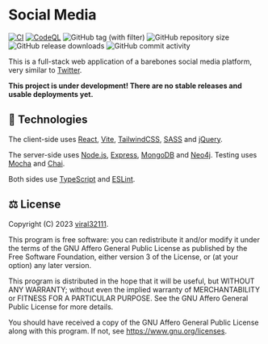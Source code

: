 # Social Media

[![CI](https://github.com/viral32111/social-media/actions/workflows/ci.yml/badge.svg)](https://github.com/viral32111/social-media/actions/workflows/ci.yml)
[![CodeQL](https://github.com/viral32111/social-media/actions/workflows/codeql.yml/badge.svg)](https://github.com/viral32111/social-media/actions/workflows/codeql.yml)
![GitHub tag (with filter)](https://img.shields.io/github/v/tag/viral32111/social-media?label=Latest)
![GitHub repository size](https://img.shields.io/github/repo-size/viral32111/social-media?label=Size)
![GitHub release downloads](https://img.shields.io/github/downloads/viral32111/social-media/total?label=Downloads)
![GitHub commit activity](https://img.shields.io/github/commit-activity/m/viral32111/social-media?label=Commits)

This is a full-stack web application of a barebones social media platform, very similar to [Twitter](https://twitter.com).

**This project is under development! There are no stable releases and usable deployments yet.**

## 📡 Technologies

The client-side uses [React](https://react.dev), [Vite](https://vitejs.dev), [TailwindCSS](https://tailwindcss.com), [SASS](https://sass-lang.com) and [jQuery](https://jquery.com).

The server-side uses [Node.js](https://nodejs.org), [Express](https://expressjs.com), [MongoDB](https://www.mongodb.com) and [Neo4j](https://neo4j.com). Testing uses [Mocha](https://mochajs.org) and [Chai](https://www.chaijs.com).

Both sides use [TypeScript](https://www.typescriptlang.org) and [ESLint](https://eslint.org).

## ⚖️ License

Copyright (C) 2023 [viral32111](https://viral32111.com).

This program is free software: you can redistribute it and/or modify
it under the terms of the GNU Affero General Public License as
published by the Free Software Foundation, either version 3 of the
License, or (at your option) any later version.

This program is distributed in the hope that it will be useful,
but WITHOUT ANY WARRANTY; without even the implied warranty of
MERCHANTABILITY or FITNESS FOR A PARTICULAR PURPOSE. See the
GNU Affero General Public License for more details.

You should have received a copy of the GNU Affero General Public License
along with this program. If not, see https://www.gnu.org/licenses.
